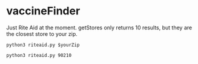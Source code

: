 # vaccineFinder

Just Rite Aid at the moment. getStores only returns 10 results, but they are the closest store to your zip.

```
python3 riteaid.py $yourZip

python3 riteaid.py 90210
```